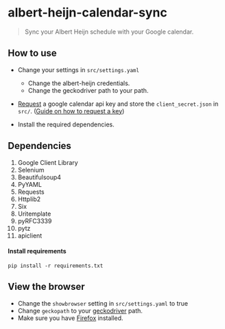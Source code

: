 # albert-heijn-calendar-sync
> Sync your Albert Heijn schedule with your Google calendar.

## How to use

- Change your settings in `src/settings.yaml`
    - Change the albert-heijn credentials.
    - Change the geckodriver path to your path.
    
- [Request](https://console.developers.google.com/flows/enableapi?apiid=calendar)
a google calendar api key and store the `client_secret.json` in `src/`. ([Guide on how to request a key](https://developers.google.com/google-apps/calendar/quickstart/python))
- Install the required dependencies.


## Dependencies

1. Google Client Library
2. Selenium
3. Beautifulsoup4
4. PyYAML
5. Requests
6. Httplib2
7. Six
8. Uritemplate
9. pyRFC3339
10. pytz
11. apiclient

#### Install requirements
    pip install -r requirements.txt

## View the browser

- Change the `showbrowser` setting in `src/settings.yaml` to true
- Change `geckopath` to your [geckodriver](https://github.com/mozilla/geckodriver/releases) path.
- Make sure you have [Firefox](https://www.mozilla.org/nl/firefox/new/) installed.
